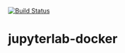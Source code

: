 [![Build Status](https://travis-ci.org/ChampionApe/jupyterlab-docker.svg?branch=master)](https://travis-ci.org/ChampionApe/jupyterlab-docker)

# jupyterlab-docker

